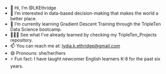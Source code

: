 - 👋 Hi, I’m @LKEthridge
- 👀 I’m interested in data-based decision-making that makes the world a better place.
- 🌱 I’m currently learning Gradient Descent Training through the TripleTen Data Science bootcamp.
- 👩🏼‍🎓 See what I've already learned by checking my TripleTen_Projects repository.
- 📫 You can reach me at: lydia.k.ethridge@gmail.com
- 😄 Pronouns: she/her/hers
- ⚡ Fun fact: I have taught newcomer English learners K-8 for the past six years.
